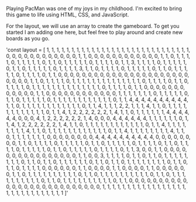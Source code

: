 Playing PacMan was one of my joys in my childhood. I'm excited to bring this game to life using HTML, CSS, and JavaScript.

For the layout, we will use an array to create the gameboard. To get you started I am adding one here, but feel free to play around and create 
new boards as you go.

'const layout = [
        1, 1, 1, 1, 1, 1, 1, 1, 1, 1, 1, 1, 1, 1, 1, 1, 1, 1, 1, 1, 1, 1, 1, 1, 1, 1, 1, 1,
        1, 0, 0, 0, 0, 0, 0, 0, 0, 0, 0, 0, 0, 1, 1, 0, 0, 0, 0, 0, 0, 0, 0, 0, 0, 0, 0, 1,
        1, 0, 1, 1, 1, 1, 0, 1, 1, 1, 1, 1, 0, 1, 1, 0, 1, 1, 1, 1, 1, 0, 1, 1, 1, 1, 0, 1,
        1, 3, 1, 1, 1, 1, 0, 1, 1, 1, 1, 1, 0, 1, 1, 0, 1, 1, 1, 1, 1, 0, 1, 1, 1, 1, 3, 1,
        1, 0, 1, 1, 1, 1, 0, 1, 1, 1, 1, 1, 0, 1, 1, 0, 1, 1, 1, 1, 1, 0, 1, 1, 1, 1, 0, 1,
        1, 0, 0, 0, 0, 0, 0, 0, 0, 0, 0, 0, 0, 0, 0, 0, 0, 0, 0, 0, 0, 0, 0, 0, 0, 0, 0, 1,
        1, 0, 1, 1, 1, 1, 0, 1, 1, 1, 1, 1, 1, 1, 1, 1, 1, 1, 1, 1, 1, 0, 1, 1, 1, 1, 0, 1,
        1, 0, 1, 1, 1, 1, 0, 1, 1, 1, 1, 1, 1, 1, 1, 1, 1, 1, 1, 1, 1, 0, 1, 1, 1, 1, 0, 1,
        1, 0, 0, 0, 0, 0, 0, 0, 0, 0, 0, 0, 0, 1, 1, 0, 0, 0, 0, 0, 0, 0, 0, 0, 0, 0, 0, 1,
        1, 1, 1, 1, 1, 1, 0, 1, 1, 1, 1, 1, 0, 1, 1, 0, 1, 1, 1, 1, 1, 0, 1, 1, 1, 1, 1, 1,
        1, 1, 1, 1, 1, 1, 0, 1, 1, 4, 4, 4, 4, 4, 4, 4, 4, 4, 4, 1, 1, 0, 1, 1, 1, 1, 1, 1,
        1, 1, 1, 1, 1, 1, 0, 1, 1, 4, 1, 1, 1, 2, 2, 1, 1, 1, 4, 1, 1, 0, 1, 1, 1, 1, 1, 1,
        1, 1, 1, 1, 1, 1, 0, 1, 1, 4, 1, 2, 2, 2, 2, 2, 2, 1, 4, 1, 1, 0, 1, 1, 1, 1, 1, 1,
        4, 4, 4, 4, 4, 4, 0, 0, 0, 4, 1, 2, 2, 2, 2, 2, 2, 1, 4, 0, 0, 0, 4, 4, 4, 4, 4, 4,
        1, 1, 1, 1, 1, 1, 0, 1, 1, 4, 1, 2, 2, 2, 2, 2, 2, 1, 4, 1, 1, 0, 1, 1, 1, 1, 1, 1,
        1, 1, 1, 1, 1, 1, 0, 1, 1, 4, 1, 1, 1, 1, 1, 1, 1, 1, 4, 1, 1, 0, 1, 1, 1, 1, 1, 1,
        1, 1, 1, 1, 1, 1, 0, 1, 1, 4, 1, 1, 1, 1, 1, 1, 1, 1, 4, 1, 1, 0, 1, 1, 1, 1, 1, 1,
        1, 0, 0, 0, 0, 0, 0, 0, 0, 4, 4, 4, 4, 4, 4, 4, 4, 4, 4, 0, 0, 0, 0, 0, 0, 0, 0, 1,
        1, 0, 1, 1, 1, 1, 0, 1, 1, 1, 1, 1, 0, 1, 1, 0, 1, 1, 1, 1, 1, 0, 1, 1, 1, 1, 0, 1,
        1, 0, 1, 1, 1, 1, 0, 1, 1, 1, 1, 1, 0, 1, 1, 0, 1, 1, 1, 1, 1, 0, 1, 1, 1, 1, 0, 1,
        1, 3, 0, 0, 1, 1, 0, 0, 0, 0, 0, 0, 0, 0, 0, 0, 0, 0, 0, 0, 0, 0, 1, 1, 0, 0, 3, 1,
        1, 1, 1, 0, 1, 1, 0, 1, 1, 0, 1, 1, 1, 1, 1, 1, 1, 1, 0, 1, 1, 0, 1, 1, 0, 1, 1, 1,
        1, 1, 1, 0, 1, 1, 0, 1, 1, 0, 1, 1, 1, 1, 1, 1, 1, 1, 0, 1, 1, 0, 1, 1, 0, 1, 1, 1,
        1, 0, 0, 0, 0, 0, 0, 1, 1, 0, 0, 0, 0, 1, 1, 0, 0, 0, 0, 1, 1, 0, 0, 0, 0, 0, 0, 1,
        1, 0, 1, 1, 1, 1, 1, 1, 1, 1, 1, 1, 0, 1, 1, 0, 1, 1, 1, 1, 1, 1, 1, 1, 1, 1, 0, 1,
        1, 0, 1, 1, 1, 1, 1, 1, 1, 1, 1, 1, 0, 1, 1, 0, 1, 1, 1, 1, 1, 1, 1, 1, 1, 1, 0, 1,
        1, 0, 0, 0, 0, 0, 0, 0, 0, 0, 0, 0, 0, 0, 0, 0, 0, 0, 0, 0, 0, 0, 0, 0, 0, 0, 0, 1,
        1, 1, 1, 1, 1, 1, 1, 1, 1, 1, 1, 1, 1, 1, 1, 1, 1, 1, 1, 1, 1, 1, 1, 1, 1, 1, 1, 1
    ]'
